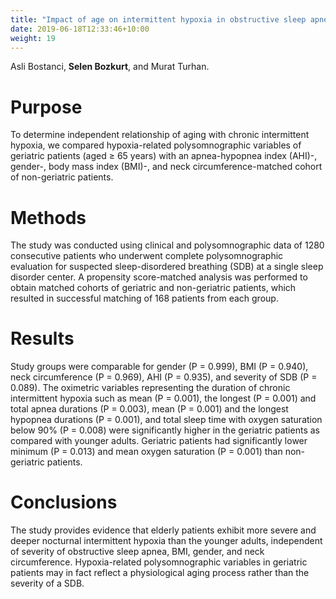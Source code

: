 ```yaml
---
title: "Impact of age on intermittent hypoxia in obstructive sleep apnea: a propensity-matched analysis."
date: 2019-06-18T12:33:46+10:00
weight: 19
---
```


Asli Bostanci, **Selen Bozkurt**, and Murat Turhan.

# Purpose
To determine independent relationship of aging with chronic intermittent hypoxia, we compared hypoxia-related polysomnographic variables of geriatric patients (aged ≥ 65 years) with an apnea-hypopnea index (AHI)-, gender-, body mass index (BMI)-, and neck circumference-matched cohort of non-geriatric patients.

# Methods
The study was conducted using clinical and polysomnographic data of 1280 consecutive patients who underwent complete polysomnographic evaluation for suspected sleep-disordered breathing (SDB) at a single sleep disorder center. A propensity score-matched analysis was performed to obtain matched cohorts of geriatric and non-geriatric patients, which resulted in successful matching of 168 patients from each group.

# Results
Study groups were comparable for gender (P = 0.999), BMI (P = 0.940), neck circumference (P = 0.969), AHI (P = 0.935), and severity of SDB (P = 0.089). The oximetric variables representing the duration of chronic intermittent hypoxia such as mean (P = 0.001), the longest (P = 0.001) and total apnea durations (P = 0.003), mean (P = 0.001) and the longest hypopnea durations (P = 0.001), and total sleep time with oxygen saturation below 90% (P = 0.008) were significantly higher in the geriatric patients as compared with younger adults. Geriatric patients had significantly lower minimum (P = 0.013) and mean oxygen saturation (P = 0.001) than non-geriatric patients.

# Conclusions
The study provides evidence that elderly patients exhibit more severe and deeper nocturnal intermittent hypoxia than the younger adults, independent of severity of obstructive sleep apnea, BMI, gender, and neck circumference. Hypoxia-related polysomnographic variables in geriatric patients may in fact reflect a physiological aging process rather than the severity of a SDB.